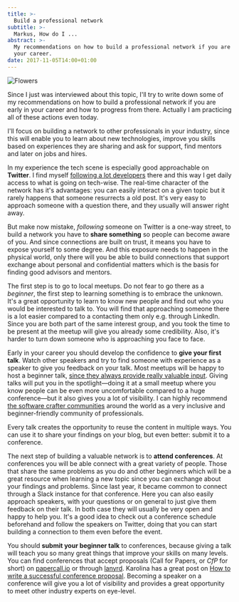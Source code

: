 ```yaml
---
title: >-
  Build a professional network
subtitle: >-
  Markus, How do I ...
abstract: >-
  My recommendations on how to build a professional network if you are early in
  your career.
date: 2017-11-05T14:00+01:00
---
```


![Flowers](../media/build-a-professional-network.jpg)

Since I just was interviewed about this topic, I'll try to write down some of my
recommendations on how to build a professional network if you are early in your
career and how to progress from there. Actually I am practicing all of these
actions even today.

I'll focus on building a network to other professionals in your industry, since
this will enable you to learn about new technologies, improve you skills based
on experiences they are sharing and ask for support, find mentors and later on
jobs and hires.

In my experience the tech scene is especially good approachable on **Twitter**.
I find myself [following a lot developers](https://twitter.com/following) there
and this way I get daily access to what is going on tech-wise. The real-time
character of the network has it's advantages: you can easily interact on a given
topic but it rarely happens that someone resurrects a old post. It's very easy
to approach someone with a question there, and they usually will answer right
away.

But make now mistake, _following_ someone on Twitter is a one-way street, to
build a network you have to **share something** so people can become aware of
you. And since connections are built on trust, it means you have to expose
yourself to some degree. And this exposure needs to happen in the physical
world, only there will you be able to build connections that support exchange
about personal and confidential matters which is the basis for finding good
advisors and mentors.

The first step is to go to local meetups. Do not fear to go there as a
_beginner_, the first step to learning something is to embrace the unknown. It's
a great opportunity to learn to know new people and find out who you would be
interested to talk to. You will find that approaching someone there is a lot
easier compared to a contacting them only e.g. through LinkedIn. Since you are
both part of the same interest group, and you took the time to be present at the
meetup will give you already some credibility. Also, it's harder to turn down
someone who is approaching you face to face.

Early in your career you should develop the confidence to **give your first
talk**. Watch other speakers and try to find someone with experience as a
speaker to give you feedback on your talk. Most meetups will be happy to host a
beginner talk,
[since they always provide really valuable input](https://coderbyheart.com/bring-your-inexperience-to-a-conference/).
Giving talks will put you in the spotlight—doing it at a small meetup where you
know people can be even more uncomfortable compared to a huge conference—but it
also gives you a lot of visibility. I can highly recommend
[the software crafter communities](https://softwarecrafters.org/) around the
world as a very inclusive and beginner-friendly community of professionals.

Every talk creates the opportunity to reuse the content in multiple ways. You
can use it to share your findings on your blog, but even better: submit it to a
conference.

The next step of building a valuable network is to **attend conferences**. At
conferences you will be able connect with a great variety of people. Those that
share the same problems as you do and other beginners which will be a great
resource when learning a new topic since you can exchange about your findings
and problems. Since last year, it became common to connect through a Slack
instance for that conference. Here you can also easily approach speakers, with
your questions or on general to just give them feedback on their talk. In both
case they will usually be very open and happy to help you. It's a good idea to
check out a conference schedule beforehand and follow the speakers on Twitter,
doing that you can start building a connection to them even before the event.

You should **submit your beginner talk** to conferences, because giving a talk
will teach you so many great things that improve your skills on many levels. You
can find conferences that accept proposals (Call for Papers, or _CfP_ for short)
on [papercall.io](https://www.papercall.io/events) or through
[lanyrd](http://lanyrd.com/). Karolina has a great post on
[How to write a successful conference proposal](https://medium.com/@fox/how-to-write-a-successful-conference-proposal-4461509d3e32).
Becoming a speaker on a conference will give you a lot of visibility and
provides a great opportunity to meet other industry experts on eye-level.
